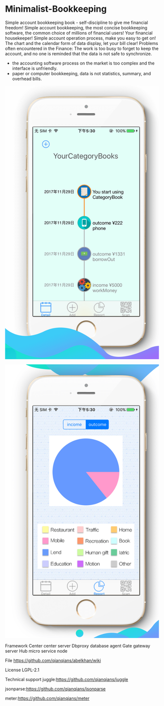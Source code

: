 # Minimalist-Bookkeeping

Simple account bookkeeping book - self-discipline to give me financial freedom!
Simple account bookkeeping, the most concise bookkeeping software, the common choice of millions of financial users! Your financial housekeeper!
Simple account operation process, make you easy to get on!
The chart and the calendar form of data display, let your bill clear!
Problems often encountered in the Finance:
The work is too busy to forget to keep the account, and no one is reminded that the data is not safe to synchronize.
- the accounting software process on the market is too complex and the interface is unfriendly.
- paper or computer bookkeeping, data is not statistics, summary, and overhead bills.


![Alt text](https://github.com/appdev-supports/Minimalist-Bookkeeping/blob/master/IMG_04.png)

![Alt text](https://github.com/appdev-supports/Minimalist-Bookkeeping/blob/master/IMG_05.png)


Framework
Center center server
Dbproxy database agent
Gate gateway server
Hub micro service node

File
https://github.com/qianqians/abelkhan/wiki

License
LGPL-2.1

Technical support
juggle:https://github.com/qianqians/juggle

jsonparse:https://github.com/qianqians/jsonparse

meter:https://github.com/qianqians/meter

